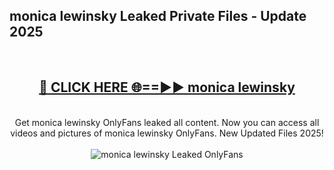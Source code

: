 <h2>monica lewinsky Leaked Private Files - Update 2025</h2>
<br>
<div align="center">
<h2><a href="https://cliphot.my.id/monica_lewinsky" rel="nofollow">🔴 CLICK HERE 🌐==►► monica lewinsky</a></h2>
<br>
Get monica lewinsky OnlyFans leaked all content. Now you can access all videos and pictures of monica lewinsky OnlyFans. New Updated Files 2025!
<br>
<br>
<a href="https://cliphot.my.id/monica_lewinsky" rel="nofollow" data-target="animated-image.originalLink"><img src="https://i.ibb.co.com/WyWwxjT/player-gif2.gif" alt="monica lewinsky Leaked OnlyFans" style="max-width: 100%; display: inline-block;" data-target="animated-image.originalImage"></a>
</div>
<br>